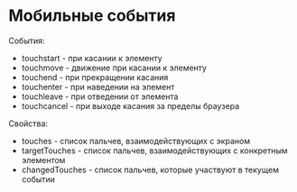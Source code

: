 # Мобильные события
События:
* touchstart - при касании к элементу
* touchmove - движение при касании к элементу
* touchend - при прекращении касания
* touchenter - при наведении на элемент
* touchleave - при отведении от элемента
* touchcancel - при выходе касания за пределы браузера

Свойства:
* touches - список пальчев, взаимодействующих с экраном
* targetTouches - список пальчев, взаимодействующих с конкретным элементом
* changedTouches - список пальчев, которые участвуют в текущем событии
